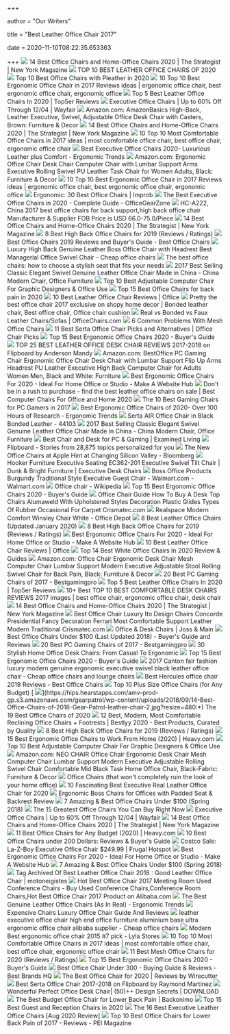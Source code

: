 +++
        
author = "Our Writers"
        
title = "Best Leather Office Chair 2017"
        
date = 2020-11-10T08:22:35.653363
        
+++
[ ![](https://pyxis.nymag.com/v1/imgs/fdc/3a6/86a7075e3525ef1c07994401e3cd530a78-amazon-basics-exec-chair.rsquare.w600.jpg)](https://pyxis.nymag.com/v1/imgs/fdc/3a6/86a7075e3525ef1c07994401e3cd530a78-amazon-basics-exec-chair.rsquare.w600.jpg) 14 Best Office Chairs and Home-Office Chairs 2020 | The Strategist | New  York Magazine
[ ![](https://officegearzone.com/wp-content/uploads/2017/04/TOP-10-BEST-LEATHER-OFFICE-CHAIRS.png)](https://officegearzone.com/wp-content/uploads/2017/04/TOP-10-BEST-LEATHER-OFFICE-CHAIRS.png) TOP 10 BEST LEATHER OFFICE CHAIRS OF 2020
[ ![](https://officegearzone.com/wp-content/uploads/2017/04/Top-10-Best-Office-Chairs-with-Pleather-300x236.png)](https://officegearzone.com/wp-content/uploads/2017/04/Top-10-Best-Office-Chairs-with-Pleather-300x236.png) Top 10 Best Office Chairs with Pleather in 2020
[ ![](https://i.pinimg.com/236x/ef/d0/03/efd0037239c0101dea49829f6093ecfc--computer-desks-office-desks.jpg)](https://i.pinimg.com/236x/ef/d0/03/efd0037239c0101dea49829f6093ecfc--computer-desks-office-desks.jpg) 10 Top 10 Best Ergonomic Office Chair in 2017 Reviews ideas | ergonomic office  chair, best ergonomic office chair, ergonomic office
[ ![](https://top5er.com/wp-content/uploads/2017/09/serta-black-leather-office-chair-review.jpg)](https://top5er.com/wp-content/uploads/2017/09/serta-black-leather-office-chair-review.jpg) Top 5 Best Leather Office Chairs In 2020 | Top5er Reviews
[ ![](https://secure.img1-fg.wfcdn.com/im/21450241/resize-h600-w600%5Ecompr-r85/1807/18076745/Executive+Office+Chairs.jpg)](https://secure.img1-fg.wfcdn.com/im/21450241/resize-h600-w600%5Ecompr-r85/1807/18076745/Executive+Office+Chairs.jpg) Executive Office Chairs | Up to 60% Off Through 12/04 | Wayfair
[ ![](https://images-na.ssl-images-amazon.com/images/I/71Hb89D%2BDAL._AC_SY550_.jpg)](https://images-na.ssl-images-amazon.com/images/I/71Hb89D%2BDAL._AC_SY550_.jpg) Amazon.com: AmazonBasics High-Back, Leather Executive, Swivel, Adjustable Office  Desk Chair with Casters, Brown: Furniture & Decor
[ ![](https://pyxis.nymag.com/v1/imgs/154/4b0/5c27022840e2dbf6dfd9249b0e5470c626-essentials-high-back-executive-chair.rsquare.w600.jpg)](https://pyxis.nymag.com/v1/imgs/154/4b0/5c27022840e2dbf6dfd9249b0e5470c626-essentials-high-back-executive-chair.rsquare.w600.jpg) 14 Best Office Chairs and Home-Office Chairs 2020 | The Strategist | New  York Magazine
[ ![](https://i.pinimg.com/236x/bc/06/11/bc06116e682459af843919cfa1b8cdeb--comfortable-office-chair-leather-office-chairs.jpg)](https://i.pinimg.com/236x/bc/06/11/bc06116e682459af843919cfa1b8cdeb--comfortable-office-chair-leather-office-chairs.jpg) 10 Top 10 Most Comfortable Office Chairs in 2017 ideas | most comfortable office  chair, best office chair, ergonomic office chair
[ ![](http://ergonomictrends.com/wp-content/uploads/2018/05/best-executive-chairs-reviews.jpg)](http://ergonomictrends.com/wp-content/uploads/2018/05/best-executive-chairs-reviews.jpg) Best Executive Office Chairs 2020- Luxurious Leather plus Comfort -  Ergonomic Trends
[ ![](https://images-na.ssl-images-amazon.com/images/I/61oQKMFqydL._AC_SY741_.jpg)](https://images-na.ssl-images-amazon.com/images/I/61oQKMFqydL._AC_SY741_.jpg) Amazon.com: Ergonomic Office Chair Desk Chair Computer Chair with Lumbar  Support Arms Executive Rolling Swivel PU Leather Task Chair for Women  Adults, Black: Furniture & Decor
[ ![](https://i.pinimg.com/236x/12/f9/36/12f9361a916fba59476067a3e4fa8ce4--best-ergonomic-office-chair-office-style.jpg)](https://i.pinimg.com/236x/12/f9/36/12f9361a916fba59476067a3e4fa8ce4--best-ergonomic-office-chair-office-style.jpg) 10 Top 10 Best Ergonomic Office Chair in 2017 Reviews ideas | ergonomic office  chair, best ergonomic office chair, ergonomic office
[ ![](https://cdn.improb.com/wp-content/uploads/2017/12/BLACK-PU-1.jpg)](https://cdn.improb.com/wp-content/uploads/2017/12/BLACK-PU-1.jpg) Ergonomic: 30 Best Office Chairs | Improb
[ ![](https://officegearzone.com/wp-content/uploads/2017/04/The-Best-Executive-Office-Chairs-%E2%80%93-Complete-Guide-and-Top-15-List-300x236.png)](https://officegearzone.com/wp-content/uploads/2017/04/The-Best-Executive-Office-Chairs-%E2%80%93-Complete-Guide-and-Top-15-List-300x236.png) The Best Executive Office Chairs in 2020 - Complete Guide - OfficeGearZone
[ ![](http://newimg.globalmarket.com/piclib/group1/M00/06/5E/rBAAaVPHqN6ADEzjAAKivSg8A-4249_w53075_g.jpg)](http://newimg.globalmarket.com/piclib/group1/M00/06/5E/rBAAaVPHqN6ADEzjAAKivSg8A-4249_w53075_g.jpg) HC-A222, China 2017 best office chairs for back support,high back office  chair Manufacturer & Supplier FOB Price is USD 66.0-75.0/Piece
[ ![](https://pyxis.nymag.com/v1/imgs/cbd/135/adb10eebc69b390584f45a2089d308e8c7.rdeep-vertical.w245.jpg)](https://pyxis.nymag.com/v1/imgs/cbd/135/adb10eebc69b390584f45a2089d308e8c7.rdeep-vertical.w245.jpg) 14 Best Office Chairs and Home-Office Chairs 2020 | The Strategist | New  York Magazine
[ ![](https://www.btod.com/blog/wp-content/uploads/2019/03/best-high-back-chairs-4-best-fabric-3.jpg)](https://www.btod.com/blog/wp-content/uploads/2019/03/best-high-back-chairs-4-best-fabric-3.jpg) 8 Best High Back Office Chairs for 2019 (Reviews / Ratings)
[ ![](https://officechairsuggestion.com/wp-content/uploads/2017/06/best-office-chairs-2017.jpg)](https://officechairsuggestion.com/wp-content/uploads/2017/06/best-office-chairs-2017.jpg) Best Office Chairs 2019 Reviews and Buyer's Guide - Best Office Chairs
[ ![](http://www.rongfuofficechair.com/wp-content/uploads/2017/03/fashion-leather-office-chair.jpg)](http://www.rongfuofficechair.com/wp-content/uploads/2017/03/fashion-leather-office-chair.jpg) Luxury High Back Genuine Leather Boss Office Chair with Headrest Best  Managerial Office Swivel Chair - Cheap office chairs
[ ![](https://www.telegraph.co.uk/content/dam/interiors/2017/03/08/chair1_trans_NvBQzQNjv4BqqVzuuqpFlyLIwiB6NTmJwfSVWeZ_vEN7c6bHu2jJnT8.jpg?impolicy=logo-overlay)](https://www.telegraph.co.uk/content/dam/interiors/2017/03/08/chair1_trans_NvBQzQNjv4BqqVzuuqpFlyLIwiB6NTmJwfSVWeZ_vEN7c6bHu2jJnT8.jpg?impolicy=logo-overlay) The best office chairs: how to choose a stylish seat that fits your needs
[ ![](https://image.made-in-china.com/2f0j00JQwfuiDPbGby/2017-Best-Selling-Classic-Elegant-Swivel-Genuine-Leather-Office-Chair-Made-in-China.jpg)](https://image.made-in-china.com/2f0j00JQwfuiDPbGby/2017-Best-Selling-Classic-Elegant-Swivel-Genuine-Leather-Office-Chair-Made-in-China.jpg) 2017 Best Selling Classic Elegant Swivel Genuine Leather Office Chair Made  in China - China Modern Chair, Office Furniture
[ ![](https://www.designbolts.com/wp-content/uploads/2017/01/Office-Leather-chair-for-designers-2017.jpg)](https://www.designbolts.com/wp-content/uploads/2017/01/Office-Leather-chair-for-designers-2017.jpg) Top 10 Best Adjustable Computer Chair For Graphic Designers & Office Use
[ ![](https://officegearzone.com/wp-content/uploads/2017/03/Top-15-Best-Office-Chairs-for-back-pain-300x236.png)](https://officegearzone.com/wp-content/uploads/2017/03/Top-15-Best-Office-Chairs-for-back-pain-300x236.png) Top 15 Best Office Chairs for back pain in 2020
[ ![](http://homegenerosity.com/wp-content/uploads/2017/01/10-Best-Leather-Office-Chair-Reviews-2-300x300.jpg)](http://homegenerosity.com/wp-content/uploads/2017/01/10-Best-Leather-Office-Chair-Reviews-2-300x300.jpg) 10 Best Leather Office Chair Reviews | Office
[ ![](https://i.pinimg.com/564x/2a/fd/8f/2afd8f41ebb6e6fba45d1ee8d1b79a88.jpg)](https://i.pinimg.com/564x/2a/fd/8f/2afd8f41ebb6e6fba45d1ee8d1b79a88.jpg) Pretty the best office chair 2017 exclusive on shopy home decor | Bonded leather  chair, Best office chair, Office chair cushion
[ ![](https://s7d9.scene7.com/is/image/OfficeChairscom/tru-50700_s7?$Product_Listing$)](https://s7d9.scene7.com/is/image/OfficeChairscom/tru-50700_s7?$Product_Listing$) Real vs Bonded vs Faux Leather Chairs/Sofas | OfficeChairs.com
[ ![](https://www.btod.com/blog/wp-content/uploads/2017/01/mesh-office-chairs-6-common-problems-blog-header.jpg)](https://www.btod.com/blog/wp-content/uploads/2017/01/mesh-office-chairs-6-common-problems-blog-header.jpg) 6 Common Problems With Mesh Office Chairs
[ ![](https://officechairpicks.com/wp-content/uploads/2017/11/Best-Serta-Office-Chairs.jpg)](https://officechairpicks.com/wp-content/uploads/2017/11/Best-Serta-Office-Chairs.jpg) 11 Best Serta Office Chair Picks and Alternatives | Office Chair Picks
[ ![](https://www.republiclab.com/wp-content/uploads/2017/08/best-ergonomic-office-chairs-thumbnail.jpg)](https://www.republiclab.com/wp-content/uploads/2017/08/best-ergonomic-office-chairs-thumbnail.jpg) Top 15 Best Ergonomic Office Chairs 2020 - Buyer's Guide
[ ![](https://images-na.ssl-images-amazon.com/images/I/41M8oGWUu7L.jpg)](https://images-na.ssl-images-amazon.com/images/I/41M8oGWUu7L.jpg) TOP 25 BEST LEATHER OFFICE DESK CHAIR REVIEWS 2017-2018 on Flipboard by  Anderson Mandy
[ ![](https://images-na.ssl-images-amazon.com/images/I/51V5budxXHL._AC_SX522_.jpg)](https://images-na.ssl-images-amazon.com/images/I/51V5budxXHL._AC_SX522_.jpg) Amazon.com: BestOffice PC Gaming Chair Ergonomic Office Chair Desk Chair  with Lumbar Support Flip Up Arms Headrest PU Leather Executive High Back Computer  Chair for Adults Women Men, Black and White: Furniture
[ ![](https://makeawebsitehub.com/wp-content/uploads/2017/08/41Uj6nKxwNL.jpg)](https://makeawebsitehub.com/wp-content/uploads/2017/08/41Uj6nKxwNL.jpg) Best Ergonomic Office Chairs For 2020 - Ideal For Home Office or Studio -  Make A Website Hub
[ ![](https://treeamigo.com/wp-content/uploads/2014/09/leather-office-chairs-modern.jpg)](https://treeamigo.com/wp-content/uploads/2014/09/leather-office-chairs-modern.jpg) Don't be in a rush to purchase - find the best leather office chairs on  sale | Best Computer Chairs For Office and Home 2020
[ ![](https://res.cloudinary.com/lmn/image/upload/e_sharpen:100/f_auto,fl_lossy,q_auto/v1/gameskinnyc/h/e/a/header-8d342.png)](https://res.cloudinary.com/lmn/image/upload/e_sharpen:100/f_auto,fl_lossy,q_auto/v1/gameskinnyc/h/e/a/header-8d342.png) The 10 Best Gaming Chairs for PC Gamers in 2017
[ ![](http://ergonomictrends.com/wp-content/uploads/2017/07/best-office-chairs-reviews-1.png)](http://ergonomictrends.com/wp-content/uploads/2017/07/best-office-chairs-reviews-1.png) Best Ergonomic Office Chairs of 2020- Over 100 Hours of Research -  Ergonomic Trends
[ ![](https://media.cymaxstores.com/Images/3679/442169-L.jpg)](https://media.cymaxstores.com/Images/3679/442169-L.jpg) Serta AIR Office Chair in Black Bonded Leather - 44103
[ ![](https://image.made-in-china.com/202f0j00AEdYrZLjrGcN/2017-Best-Selling-Classic-Elegant-Swivel-Genuine-Leather-Office-Chair-Made-in-China.jpg)](https://image.made-in-china.com/202f0j00AEdYrZLjrGcN/2017-Best-Selling-Classic-Elegant-Swivel-Genuine-Leather-Office-Chair-Made-in-China.jpg) 2017 Best Selling Classic Elegant Swivel Genuine Leather Office Chair Made  in China - China Modern Chair, Office Furniture
[ ![](https://examinedliving.com/wp-content/uploads/Eames_Soft_Pad_Execute_Chair_Desk.jpg)](https://examinedliving.com/wp-content/uploads/Eames_Soft_Pad_Execute_Chair_Desk.jpg) Best Chair and Desk for PC & Gaming | Examined Living
[ ![](https://m.media-amazon.com/images/I/4190wStjQQL.jpg)](https://m.media-amazon.com/images/I/4190wStjQQL.jpg) Flipboard - Stories from 28,875 topics personalized for you
[ ![](https://assets.bwbx.io/images/users/iqjWHBFdfxIU/iFMYaw_uleCk/v0/1000x-1.jpg)](https://assets.bwbx.io/images/users/iqjWHBFdfxIU/iFMYaw_uleCk/v0/1000x-1.jpg) The New Office Chairs at Apple Hint at Changing Silicon Valley - Bloomberg
[ ![](https://images.furnituredealer.net/img/products%2Fseven_seas_seating_by_bradington_young%2Fcolor%2Fseven%20seas%20seating%20-%20executive%20seating_ec362-201-b.jpg)](https://images.furnituredealer.net/img/products%2Fseven_seas_seating_by_bradington_young%2Fcolor%2Fseven%20seas%20seating%20-%20executive%20seating_ec362-201-b.jpg) Hooker Furniture Executive Seating EC362-201 Executive Swivel Tilt Chair |  Dunk & Bright Furniture | Executive Desk Chairs
[ ![](https://i5.walmartimages.com/asr/6742ae72-6582-42b2-929b-8822a7d5cb77_1.7083d667f475607e4fc4720460e899fc.jpeg)](https://i5.walmartimages.com/asr/6742ae72-6582-42b2-929b-8822a7d5cb77_1.7083d667f475607e4fc4720460e899fc.jpeg) Boss Office Products Burgundy Traditional Style Executive Guest Chair -  Walmart.com - Walmart.com
[ ![](https://upload.wikimedia.org/wikipedia/commons/4/4b/Desk_chair.jpg)](https://upload.wikimedia.org/wikipedia/commons/4/4b/Desk_chair.jpg) Office chair - Wikipedia
[ ![](https://www.republiclab.com/wp-content/uploads/2017/08/Herman-Miller-Embody-Chair.jpg)](https://www.republiclab.com/wp-content/uploads/2017/08/Herman-Miller-Embody-Chair.jpg) Top 15 Best Ergonomic Office Chairs 2020 - Buyer's Guide
[ ![](http://www.crismatec.com/python/de/office-chair-guide-how-to-buy-a-desk-top-chairs_office-decoration.jpg)](http://www.crismatec.com/python/de/office-chair-guide-how-to-buy-a-desk-top-chairs_office-decoration.jpg) Office Chair Guide How To Buy A Desk Top Chairs Alumaweld With Upholstered  Styles Decoration Plastic Glides Types Of Rubber Occasional For Carpet  Crismatec.com
[ ![](https://media.officedepot.com/image/upload/b_rgb:FFFFFF,c_pad,dpr_1.0,f_auto,h_666,q_auto,w_500/c_pad,h_666,w_500/v1/products/907932/907932_o01_061220?pgw=1)](https://media.officedepot.com/image/upload/b_rgb:FFFFFF,c_pad,dpr_1.0,f_auto,h_666,q_auto,w_500/c_pad,h_666,w_500/v1/products/907932/907932_o01_061220?pgw=1) Realspace Modern Comfort Winsley Chair White - Office Depot
[ ![](https://chairsbuddy.com/wp-content/uploads/2018/10/Best-Leather-Office-Chair.jpg)](https://chairsbuddy.com/wp-content/uploads/2018/10/Best-Leather-Office-Chair.jpg) 8 Best Leather Office Chairs (Updated January 2020)
[ ![](https://www.btod.com/blog/wp-content/uploads/2019/03/best-high-back-chairs-3-best-leather.jpg)](https://www.btod.com/blog/wp-content/uploads/2019/03/best-high-back-chairs-3-best-leather.jpg) 8 Best High Back Office Chairs for 2019 (Reviews / Ratings)
[ ![](https://makeawebsitehub.com/wp-content/uploads/2017/03/41UJDm3NRwL.jpg)](https://makeawebsitehub.com/wp-content/uploads/2017/03/41UJDm3NRwL.jpg) Best Ergonomic Office Chairs For 2020 - Ideal For Home Office or Studio -  Make A Website Hub
[ ![](https://homegenerosity.com/wp-content/uploads/2017/01/Best-Leather-Office-Chair-Review-300x219.jpg)](https://homegenerosity.com/wp-content/uploads/2017/01/Best-Leather-Office-Chair-Review-300x219.jpg) 10 Best Leather Office Chair Reviews | Office
[ ![](https://the10pro.com/wp-content/uploads/2017/08/9-2xhome-White-Eames-Modern-High-Back-Tall-Ribbed-PU-Leather-Adjustable-Chair-e1503327094576-282x300.jpg)](https://the10pro.com/wp-content/uploads/2017/08/9-2xhome-White-Eames-Modern-High-Back-Tall-Ribbed-PU-Leather-Adjustable-Chair-e1503327094576-282x300.jpg) Top 14 Best White Office Chairs In 2020 Review & Guides
[ ![](https://images-na.ssl-images-amazon.com/images/I/61v2Wcz3VpL._AC_SX522_.jpg)](https://images-na.ssl-images-amazon.com/images/I/61v2Wcz3VpL._AC_SX522_.jpg) Amazon.com: Office Chair Ergonomic Desk Chair Mesh Computer Chair Lumbar  Support Modern Executive Adjustable Stool Rolling Swivel Chair for Back  Pain, Black: Furniture & Decor
[ ![](https://bestgamingpro.com/wp-content/uploads/2017/07/Homall-Executive-Swivel-Leather-Gaming-Chair.jpg)](https://bestgamingpro.com/wp-content/uploads/2017/07/Homall-Executive-Swivel-Leather-Gaming-Chair.jpg) 20 Best PC Gaming Chairs of 2017 - Bestgamingpro
[ ![](https://top5er.com/wp-content/uploads/2017/09/white-leather-office-chair.jpg)](https://top5er.com/wp-content/uploads/2017/09/white-leather-office-chair.jpg) Top 5 Best Leather Office Chairs In 2020 | Top5er Reviews
[ ![](https://i.pinimg.com/236x/43/5b/f6/435bf6bbe4b989d7b018f23a1c1c99d9--gaming-desk-computer-desks.jpg)](https://i.pinimg.com/236x/43/5b/f6/435bf6bbe4b989d7b018f23a1c1c99d9--gaming-desk-computer-desks.jpg) 10+ Best TOP 10 BEST COMFORTABLE DESK CHAIRS REVIEWS 2017 images | best  office chair, ergonomic office chair, desk chair
[ ![](https://pyxis.nymag.com/v1/imgs/9ef/e24/3ea630b67ff590706279f3badb63e7713f.rdeep-vertical.w245.jpg)](https://pyxis.nymag.com/v1/imgs/9ef/e24/3ea630b67ff590706279f3badb63e7713f.rdeep-vertical.w245.jpg) 14 Best Office Chairs and Home-Office Chairs 2020 | The Strategist | New  York Magazine
[ ![](http://www.crismatec.com/python/de/best-office-chair-luxury-ito-design-chairs_office-decoration.jpg)](http://www.crismatec.com/python/de/best-office-chair-luxury-ito-design-chairs_office-decoration.jpg) Best Office Chair Luxury Ito Design Chairs Concorde Presidential Fancy  Decoration Ferrari Most Comfortable Support Leather Modern Traditional  Crismatec.com
[ ![](https://secure.img1-fg.wfcdn.com/im/89664467/resize-h600-w600%5Ecompr-r85/3268/32686535/Office+Chairs.jpg)](https://secure.img1-fg.wfcdn.com/im/89664467/resize-h600-w600%5Ecompr-r85/3268/32686535/Office+Chairs.jpg) Office & Desk Chairs | Joss & Main
[ ![](https://www.officereview.com/wp-content/uploads/2017/06/best-ergonomic-office-chair-under-100-450x450.jpg)](https://www.officereview.com/wp-content/uploads/2017/06/best-ergonomic-office-chair-under-100-450x450.jpg) Best Office Chairs Under $100 (Last Updated 2018) - Buyer's Guide and  Reviews
[ ![](https://bestgamingpro.com/wp-content/uploads/2017/07/Arozzi-Enzo-Series-Gaming-Chair.jpg)](https://bestgamingpro.com/wp-content/uploads/2017/07/Arozzi-Enzo-Series-Gaming-Chair.jpg) 20 Best PC Gaming Chairs of 2017 - Bestgamingpro
[ ![](http://cdn.home-designing.com/wp-content/uploads/2017/08/beautiful-stylish-ergonomic-home-office-desk-chairs.jpg)](http://cdn.home-designing.com/wp-content/uploads/2017/08/beautiful-stylish-ergonomic-home-office-desk-chairs.jpg) 30 Stylish Home Office Desk Chairs: From Casual To Ergonomic
[ ![](https://www.republiclab.com/wp-content/uploads/2017/08/Balt-Butterfly-Ergonomic-Executive-Office-Chair.jpg)](https://www.republiclab.com/wp-content/uploads/2017/08/Balt-Butterfly-Ergonomic-Executive-Office-Chair.jpg) Top 15 Best Ergonomic Office Chairs 2020 - Buyer's Guide
[ ![](http://www.rongfuchairs.com/wp-content/uploads/2017/03/luxury-modern-genuine-ergonomic-executive-swivel-black-leather-office-chair-1.jpg)](http://www.rongfuchairs.com/wp-content/uploads/2017/03/luxury-modern-genuine-ergonomic-executive-swivel-black-leather-office-chair-1.jpg) 2017 Canton fair fashion luxury modern genuine ergonomic executive swivel  black leather office chair - Cheap office chairs and lounge chairs
[ ![](https://officechairsuggestion.com/wp-content/uploads/2017/08/HERCULES.jpg)](https://officechairsuggestion.com/wp-content/uploads/2017/08/HERCULES.jpg) Best Hercules office chair 2019 Reviews - Best Office Chairs
[ ![](https://officechairjudge.com/wp-content/uploads/2017/09/BestMassage-High-Back-Big-and-Tall-Office-Chair.jpg?x61104)](https://officechairjudge.com/wp-content/uploads/2017/09/BestMassage-High-Back-Big-and-Tall-Office-Chair.jpg?x61104) Top 10 Plus Size Office Chairs (for Any Budget)
[ ![](https://hips.hearstapps.com/amv-prod-gp.s3.amazonaws.com/gearpatrol/wp-content/uploads/2018/09/14-Best-Office-Chairs-of-2018-Gear-Patrol-leather-chair-2.jpg?resize=480:*)](https://hips.hearstapps.com/amv-prod-gp.s3.amazonaws.com/gearpatrol/wp-content/uploads/2018/09/14-Best-Office-Chairs-of-2018-Gear-Patrol-leather-chair-2.jpg?resize=480:*) The 19 Best Office Chairs of 2020
[ ![](http://www.bestlyy-curatedbyquality.co/wp-content/uploads/2017/01/12-Best-Modern-Most-Comfortable-Reclining-Office-Chairs-Footrests-1280x640.png)](http://www.bestlyy-curatedbyquality.co/wp-content/uploads/2017/01/12-Best-Modern-Most-Comfortable-Reclining-Office-Chairs-Footrests-1280x640.png) 12 Best, Modern, Most Comfortable Reclining Office Chairs + Footrests |  Bestlyy 2020 - Best Products, Curated by Quality
[ ![](https://www.btod.com/blog/wp-content/uploads/2019/03/best-high-back-chairs-2020-blog-header.jpg)](https://www.btod.com/blog/wp-content/uploads/2019/03/best-high-back-chairs-2020-blog-header.jpg) 8 Best High Back Office Chairs for 2019 (Reviews / Ratings)
[ ![](https://heavy.com/wp-content/uploads/2017/03/blue-and-black-mesh-ergonomic-office-chair.jpg?quality=65&strip=all&w=425)](https://heavy.com/wp-content/uploads/2017/03/blue-and-black-mesh-ergonomic-office-chair.jpg?quality=65&strip=all&w=425) 15 Best Ergonomic Office Chairs to Work From Home (2020) | Heavy.com
[ ![](https://www.designbolts.com/wp-content/uploads/2017/01/AmazonBasics-High-Back-Executive-Chair-Black-2.jpg)](https://www.designbolts.com/wp-content/uploads/2017/01/AmazonBasics-High-Back-Executive-Chair-Black-2.jpg) Top 10 Best Adjustable Computer Chair For Graphic Designers & Office Use
[ ![](https://images-na.ssl-images-amazon.com/images/I/71%2BP9c1LxoL._AC_SX522_.jpg)](https://images-na.ssl-images-amazon.com/images/I/71%2BP9c1LxoL._AC_SX522_.jpg) Amazon.com: NEO CHAIR Office Chair Ergonomic Desk Chair Mesh Computer Chair  Lumbar Support Modern Executive Adjustable Rolling Swivel Chair Comfortable  Mid Black Task Home Office Chair, Black-Fabric: Furniture & Decor
[ ![](https://i0.wp.com/blog.making-spaces.net/wp-content/uploads/2018/02/Screen-Shot-2018-02-16-at-12.03.00.png?resize=840%2C941&ssl=1)](https://i0.wp.com/blog.making-spaces.net/wp-content/uploads/2018/02/Screen-Shot-2018-02-16-at-12.03.00.png?resize=840%2C941&ssl=1) Office Chairs (that won't completely ruin the look of your home office)
[ ![](https://officechairjudge.com/wp-content/uploads/2017/09/best_leather_office_chair_featured.jpg)](https://officechairjudge.com/wp-content/uploads/2017/09/best_leather_office_chair_featured.jpg) 10 Fascinating Best Executive Real Leather Office Chair for 2020
[ ![](https://x3g2v4y5.stackpathcdn.com/wp-content/uploads/2017/02/Halter-Boss-Office-Chair.jpg)](https://x3g2v4y5.stackpathcdn.com/wp-content/uploads/2017/02/Halter-Boss-Office-Chair.jpg) Ergonomic Boss Chairs for Offices with Padded Seat & Backrest Review
[ ![](https://www.workwithpleasure.com/wp-content/uploads/2017/11/BestOffice-Affordable-leather-office-chair-e1511815913301.jpg)](https://www.workwithpleasure.com/wp-content/uploads/2017/11/BestOffice-Affordable-leather-office-chair-e1511815913301.jpg)  7 Amazing & Best Office Chairs Under $100 (Spring 2018)
[ ![](https://i2.wp.com/bestlifeonline.com/wp-content/uploads/2017/05/herman-miller-aeron-office-chairs.jpg?resize=1024%2C714&ssl=1)](https://i2.wp.com/bestlifeonline.com/wp-content/uploads/2017/05/herman-miller-aeron-office-chairs.jpg?resize=1024%2C714&ssl=1) The 15 Greatest Office Chairs You Can Buy Right Now
[ ![](https://secure.img1-fg.wfcdn.com/im/84703172/compr-r85/1008/100803471/default.jpg)](https://secure.img1-fg.wfcdn.com/im/84703172/compr-r85/1008/100803471/default.jpg) Executive Office Chairs | Up to 60% Off Through 12/04 | Wayfair
[ ![](https://pyxis.nymag.com/v1/imgs/61a/801/c0310140bb4b4ded27a02d48d2ecc677ef.rdeep-vertical.w245.jpg)](https://pyxis.nymag.com/v1/imgs/61a/801/c0310140bb4b4ded27a02d48d2ecc677ef.rdeep-vertical.w245.jpg) 14 Best Office Chairs and Home-Office Chairs 2020 | The Strategist | New  York Magazine
[ ![](https://heavy.com/wp-content/uploads/2017/04/best-office-chair.jpg?quality=65&strip=all)](https://heavy.com/wp-content/uploads/2017/04/best-office-chair.jpg?quality=65&strip=all) 11 Best Office Chairs for Any Budget (2020) | Heavy.com
[ ![](https://i0.wp.com/www.bestchairspot.com/wp-content/uploads/2016/02/Office-Star-Professional-Dual-Best-High-Back-Office-Chair-2017.jpg?resize=217%2C315)](https://i0.wp.com/www.bestchairspot.com/wp-content/uploads/2016/02/Office-Star-Professional-Dual-Best-High-Back-Office-Chair-2017.jpg?resize=217%2C315) 10 Best Office Chairs under 200 Dollars: Reviews & Buyer's Guide
[ ![](https://www.frugalhotspot.com/wp-content/uploads/2017/08/LaZBoyExecutiveChairReal.jpg)](https://www.frugalhotspot.com/wp-content/uploads/2017/08/LaZBoyExecutiveChairReal.jpg) Costco Sale: La-Z-Boy Executive Office Chair $249.99 | Frugal Hotspot
[ ![](https://makeawebsitehub.com/wp-content/uploads/2017/03/41NQsO0FdTL.jpg)](https://makeawebsitehub.com/wp-content/uploads/2017/03/41NQsO0FdTL.jpg) Best Ergonomic Office Chairs For 2020 - Ideal For Home Office or Studio -  Make A Website Hub
[ ![](https://www.workwithpleasure.com/wp-content/uploads/2017/11/Details-of-Furmax-Chair-e1511874118206.jpg)](https://www.workwithpleasure.com/wp-content/uploads/2017/11/Details-of-Furmax-Chair-e1511874118206.jpg)  7 Amazing & Best Office Chairs Under $100 (Spring 2018)
[ ![](https://motoneigistes.club/wp-content/uploads/2018/12/best-leather-office-chair-under-200-uk-for-the-money-ultra-guide-of-home-massage-function-chairs-brand-review-furniture-cool-executive.jpg)](https://motoneigistes.club/wp-content/uploads/2018/12/best-leather-office-chair-under-200-uk-for-the-money-ultra-guide-of-home-massage-function-chairs-brand-review-furniture-cool-executive.jpg) Tag Archived Of Best Leather Office Chair 2018 : Good Leather Office Chair  | motoneigistes
[ ![](https://sc02.alicdn.com/kf/HTB1u5cmLpXXXXXJXpXXq6xXFXXXf.jpg_350x350.jpg)](https://sc02.alicdn.com/kf/HTB1u5cmLpXXXXXJXpXXq6xXFXXXf.jpg_350x350.jpg) Hot Best Office Chair 2017 Meeting Room Used Conference Chairs - Buy Used  Conference Chairs,Conference Room Chairs,Hot Best Office Chair 2017 Product  on Alibaba.com
[ ![](http://ergonomictrends.com/wp-content/uploads/2020/04/best-genuine-leather-office-chairs.jpg)](http://ergonomictrends.com/wp-content/uploads/2020/04/best-genuine-leather-office-chairs.jpg) The Best Genuine Leather Office Chairs (As In Real) - Ergonomic Trends
[ ![](https://www.ultimategamechair.com/wp-content/uploads/2017/08/Screen-Shot-2017-08-03-at-6.03.34-PM.png)](https://www.ultimategamechair.com/wp-content/uploads/2017/08/Screen-Shot-2017-08-03-at-6.03.34-PM.png) Expensive Chairs Luxury Office Chair Guide And Reviews
[ ![](http://www.rongfuofficechair.com/wp-content/uploads/2017/03/leather-executive-office-chair-high-end-office-furniture-aluminium-base-1.jpg)](http://www.rongfuofficechair.com/wp-content/uploads/2017/03/leather-executive-office-chair-high-end-office-furniture-aluminium-base-1.jpg) leather executive office chair high end office furniture aluminium base  ultra ergonomic office chair alibaba supplier - Cheap office chairs
[ ![](https://www.lylastores.xyz/wp-content/uploads/2017/11/modern-best-ergonomic-office-chair-2015-7-pick-freedom-task-chair-.jpg)](https://www.lylastores.xyz/wp-content/uploads/2017/11/modern-best-ergonomic-office-chair-2015-7-pick-freedom-task-chair-.jpg) Modern Best ergonomic office chair 2015 #7 pick - Lyla Stores
[ ![](https://i.pinimg.com/236x/50/41/50/50415039838cb4c34ed355e0ffdc7b79--comfortable-office-chair-leather-office-chairs.jpg)](https://i.pinimg.com/236x/50/41/50/50415039838cb4c34ed355e0ffdc7b79--comfortable-office-chair-leather-office-chairs.jpg) 10 Top 10 Most Comfortable Office Chairs in 2017 ideas | most comfortable office  chair, best office chair, ergonomic office chair
[ ![](https://www.btod.com/blog/wp-content/uploads/2019/03/best-mesh-office-chairs-2020-blog-header.jpg)](https://www.btod.com/blog/wp-content/uploads/2019/03/best-mesh-office-chairs-2020-blog-header.jpg) 11 Best Mesh Office Chairs for 2020 (Reviews / Ratings)
[ ![](https://www.republiclab.com/wp-content/uploads/2017/08/Serta-Back-Mid-Back-Office-Chair.jpg)](https://www.republiclab.com/wp-content/uploads/2017/08/Serta-Back-Mid-Back-Office-Chair.jpg) Top 15 Best Ergonomic Office Chairs 2020 - Buyer's Guide
[ ![](https://bestbrandshq.com/wp-content/uploads/2017/06/Viva-Office-High-Back-Bonded-Leather-Recliner-Chair-with-Footrest.jpg)](https://bestbrandshq.com/wp-content/uploads/2017/06/Viva-Office-High-Back-Bonded-Leather-Recliner-Chair-with-Footrest.jpg) Best Office Chair Under 300 - Buying Guide & Reviews - Best Brands HQ
[ ![](https://cdn.thewirecutter.com/wp-content/media/2020/09/officechairs-2048px-9607.jpg?auto=webp&crop=1.91:1&width=1200)](https://cdn.thewirecutter.com/wp-content/media/2020/09/officechairs-2048px-9607.jpg?auto=webp&crop=1.91:1&width=1200) The Best Office Chair for 2020 | Reviews by Wirecutter
[ ![](https://images-na.ssl-images-amazon.com/images/I/71HeNyPy6BL._SY886_.jpg)](https://images-na.ssl-images-amazon.com/images/I/71HeNyPy6BL._SY886_.jpg) Best Serta Office Chair 2017-2018 on Flipboard by Raymond Martinez
[ ![](https://greenvirals.com/wp-content/uploads/2017/05/Perfect-Most-Comfortable-Office-Chair-Home-Office.jpg)](https://greenvirals.com/wp-content/uploads/2017/05/Perfect-Most-Comfortable-Office-Chair-Home-Office.jpg) Wonderful Perfect Office Desk Chair| (50)++ Design Secrets | DOWNLOAD
[ ![](https://www.backonimo.com/wp-content/uploads/2017/11/orthopedic-chairs-for-back-pain4.jpg)](https://www.backonimo.com/wp-content/uploads/2017/11/orthopedic-chairs-for-back-pain4.jpg) The Best Budget Office Chair for Lower Back Pain | Backonimo
[ ![](https://officegearzone.com/wp-content/uploads/2017/11/Top-15-Best-Guest-and-Reception-Chairs-in-2017.jpg)](https://officegearzone.com/wp-content/uploads/2017/11/Top-15-Best-Guest-and-Reception-Chairs-in-2017.jpg) Top 15 Best Guest and Reception Chairs in 2020
[ ![](https://m.media-amazon.com/images/I/41S8CfTw1yL.jpg)](https://m.media-amazon.com/images/I/41S8CfTw1yL.jpg) The 16 Best Executive Leather Office Chairs [Aug 2020 Review]
[ ![](https://www.peimag.com/wp-content/uploads/2015/10/VIVA-OFFICE-Hottest-High-Back-Ergonomic-Multi-function-Luxury-Leather-Office-Chair.png)](https://www.peimag.com/wp-content/uploads/2015/10/VIVA-OFFICE-Hottest-High-Back-Ergonomic-Multi-function-Luxury-Leather-Office-Chair.png) Top 10 Best Office Chairs for Lower Back Pain of 2017 - Reviews - PEI  Magazine
